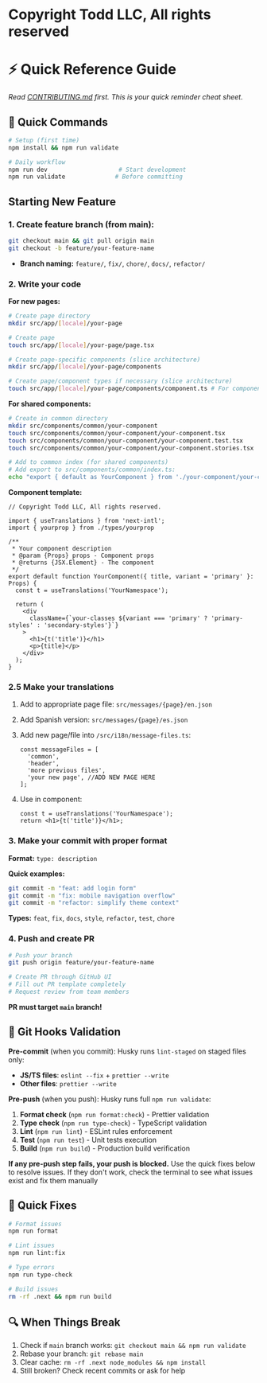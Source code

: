 # Copyright Todd LLC, All rights reserved

# ⚡ Quick Reference Guide

_Read [CONTRIBUTING.md](../.github/CONTRIBUTING.md) first. This is your quick reminder cheat sheet._

## 🚀 Quick Commands

```bash
# Setup (first time)
npm install && npm run validate

# Daily workflow
npm run dev                    # Start development
npm run validate              # Before committing
```

## Starting New Feature

### 1. Create feature branch (from main):

```bash
git checkout main && git pull origin main
git checkout -b feature/your-feature-name
```

- **Branch naming:** `feature/`, `fix/`, `chore/`, `docs/`, `refactor/`

### 2. Write your code

**For new pages:**

```bash
# Create page directory
mkdir src/app/[locale]/your-page

# Create page
touch src/app/[locale]/your-page/page.tsx

# Create page-specific components (slice architecture)
mkdir src/app/[locale]/your-page/components

# Create page/component types if necessary (slice architecture)
touch src/app/[locale]/your-page/components/component.ts # For components

```

**For shared components:**

```bash
# Create in common directory
mkdir src/components/common/your-component
touch src/components/common/your-component/your-component.tsx
touch src/components/common/your-component/your-component.test.tsx
touch src/components/common/your-component/your-component.stories.tsx

# Add to common index (for shared components)
# Add export to src/components/common/index.ts:
echo "export { default as YourComponent } from './your-component/your-component';" >> src/components/common/index.ts
```

**Component template:**

```tsx
// Copyright Todd LLC, All rights reserved.

import { useTranslations } from 'next-intl';
import { yourprop } from ./types/yourprop

/**
 * Your component description
 * @param {Props} props - Component props
 * @returns {JSX.Element} - The component
 */
export default function YourComponent({ title, variant = 'primary' }: Props) {
  const t = useTranslations('YourNamespace');

  return (
    <div
      className={`your-classes ${variant === 'primary' ? 'primary-styles' : 'secondary-styles'}`}
    >
      <h1>{t('title')}</h1>
      <p>{title}</p>
    </div>
  );
}
```

### 2.5 Make your translations

1. Add to appropriate page file: `src/messages/{page}/en.json`
2. Add Spanish version: `src/messages/{page}/es.json`
3. Add new page/file into `/src/i18n/message-files.ts`:

   ```tsx
   const messageFiles = [
     'common',
     'header',
     'more previous files',
     'your new page', //ADD NEW PAGE HERE
   ];
   ```

4. Use in component:
   ```tsx
   const t = useTranslations('YourNamespace');
   return <h1>{t('title')}</h1>;
   ```

### 3. Make your commit with proper format

**Format:** `type: description`

**Quick examples:**

```bash
git commit -m "feat: add login form"
git commit -m "fix: mobile navigation overflow"
git commit -m "refactor: simplify theme context"
```

**Types:** `feat`, `fix`, `docs`, `style`, `refactor`, `test`, `chore`

### 4. Push and create PR

```bash
# Push your branch
git push origin feature/your-feature-name

# Create PR through GitHub UI
# Fill out PR template completely
# Request review from team members
```

**PR must target `main` branch!**

## 🔧 Git Hooks Validation

**Pre-commit** (when you commit): Husky runs `lint-staged` on staged files only:

- **JS/TS files**: `eslint --fix` + `prettier --write`
- **Other files**: `prettier --write`

**Pre-push** (when you push): Husky runs full `npm run validate`:

1. **Format check** (`npm run format:check`) - Prettier validation
2. **Type check** (`npm run type-check`) - TypeScript validation
3. **Lint** (`npm run lint`) - ESLint rules enforcement
4. **Test** (`npm run test`) - Unit tests execution
5. **Build** (`npm run build`) - Production build verification

**If any pre-push step fails, your push is blocked.** Use the quick fixes below to resolve issues. If they don't work, check the terminal to see what issues exist and fix them manually

## 🚨 Quick Fixes

```bash
# Format issues
npm run format

# Lint issues
npm run lint:fix

# Type errors
npm run type-check

# Build issues
rm -rf .next && npm run build
```

## 🔍 When Things Break

1. Check if `main` branch works: `git checkout main && npm run validate`
2. Rebase your branch: `git rebase main`
3. Clear cache: `rm -rf .next node_modules && npm install`
4. Still broken? Check recent commits or ask for help
